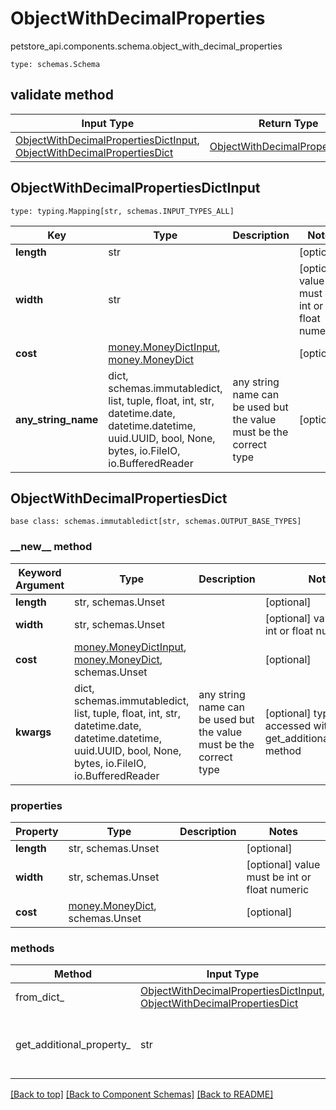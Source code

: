 # ObjectWithDecimalProperties
petstore_api.components.schema.object_with_decimal_properties
```
type: schemas.Schema
```

## validate method
Input Type | Return Type | Notes
------------ | ------------- | -------------
[ObjectWithDecimalPropertiesDictInput](#objectwithdecimalpropertiesdictinput), [ObjectWithDecimalPropertiesDict](#objectwithdecimalpropertiesdict) | [ObjectWithDecimalPropertiesDict](#objectwithdecimalpropertiesdict) |

## ObjectWithDecimalPropertiesDictInput
```
type: typing.Mapping[str, schemas.INPUT_TYPES_ALL]
```
Key | Type |  Description | Notes
------------ | ------------- | ------------- | -------------
**length** | str |  | [optional]
**width** | str |  | [optional] value must be int or float numeric
**cost** | [money.MoneyDictInput](../../components/schema/money.md#moneydictinput), [money.MoneyDict](../../components/schema/money.md#moneydict) |  | [optional]
**any_string_name** | dict, schemas.immutabledict, list, tuple, float, int, str, datetime.date, datetime.datetime, uuid.UUID, bool, None, bytes, io.FileIO, io.BufferedReader | any string name can be used but the value must be the correct type | [optional]

## ObjectWithDecimalPropertiesDict
```
base class: schemas.immutabledict[str, schemas.OUTPUT_BASE_TYPES]
```
### &lowbar;&lowbar;new&lowbar;&lowbar; method
Keyword Argument | Type | Description | Notes
---------------- | ---- | ----------- | -----
**length** | str, schemas.Unset |  | [optional]
**width** | str, schemas.Unset |  | [optional] value must be int or float numeric
**cost** | [money.MoneyDictInput](../../components/schema/money.md#moneydictinput), [money.MoneyDict](../../components/schema/money.md#moneydict), schemas.Unset |  | [optional]
**kwargs** | dict, schemas.immutabledict, list, tuple, float, int, str, datetime.date, datetime.datetime, uuid.UUID, bool, None, bytes, io.FileIO, io.BufferedReader | any string name can be used but the value must be the correct type | [optional] typed value is accessed with the get_additional_property_ method

### properties
Property | Type | Description | Notes
-------- | ---- | ----------- | -----
**length** | str, schemas.Unset |  | [optional]
**width** | str, schemas.Unset |  | [optional] value must be int or float numeric
**cost** | [money.MoneyDict](../../components/schema/money.md#moneydict), schemas.Unset |  | [optional]

### methods
Method | Input Type | Return Type | Notes
------ | ---------- | ----------- | ------
from_dict_ | [ObjectWithDecimalPropertiesDictInput](#objectwithdecimalpropertiesdictinput), [ObjectWithDecimalPropertiesDict](#objectwithdecimalpropertiesdict) | [ObjectWithDecimalPropertiesDict](#objectwithdecimalpropertiesdict) | a constructor
get_additional_property_ | str | schemas.immutabledict, tuple, float, int, str, bytes, bool, None, FileIO, schemas.Unset | provides type safety for additional properties

[[Back to top]](#top) [[Back to Component Schemas]](../../../README.md#Component-Schemas) [[Back to README]](../../../README.md)
